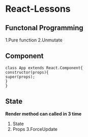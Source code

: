 # React-Lessons


## Functonal Programming

1.Pure function
2.Unmutate




## Component

```
class App extends React.Component{
constructor(props){
super(props);
}
}
```
## State





**Render method can called in 3 time**
1. State
1. Props
3.ForceUpdate
